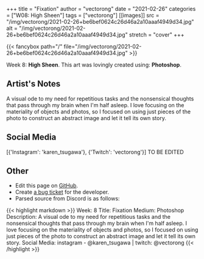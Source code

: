 +++
title =       "Fixation"
author =      "vectorong"
date =        "2021-02-26"
categories =  ["W08: High Sheen"]
tags =        ["vectorong"]
[[images]]
                      src = "/img/vectorong/2021-02-26+be6bef0624c26d46a2a10aaaf4949d34.jpg"
                      alt = "/img/vectorong/2021-02-26+be6bef0624c26d46a2a10aaaf4949d34.jpg"
                      stretch = "cover"
+++


{{< fancybox path="/" file="/img/vectorong/2021-02-26+be6bef0624c26d46a2a10aaaf4949d34.jpg" >}}


Week 8: **High Sheen**. This art was lovingly created using: **Photoshop**.

## Artist's Notes

A visual ode to my need for repetitious tasks and the nonsensical thoughts that pass through my brain when I'm half asleep. I love focusing on the materiality of objects and photos, so I focused on using just pieces of the photo to construct an abstract image and let it tell its own story.

## Social Media

[{'Instagram': 'karen_tsugawa'}, {'Twitch': 'vectorong'}] TO BE EDITED

## Other

- Edit this page on [GitHub](https://github.com/teaminkling/web-refresh/edit/main/blog/content/blog/vectorong-week-8-0f99.md).
- Create [a bug ticket](https://github.com/teaminkling/web-refresh/issues/new?assignees=&labels=bug&template=problem-report.md&title=) for the developer.
- Parsed source from Discord is as follows:

{{< highlight markdown >}}
Week: 8
Title: Fixation
Medium: Photoshop
Description: A visual ode to my need for repetitious tasks and the nonsensical thoughts that pass through my brain when I'm half asleep. I love focusing on the materiality of objects and photos, so I focused on using just pieces of the photo to construct an abstract image and let it tell its own story.
Social Media: instagram - @karen_tsugawa  |  twitch: @vectorong
{{< /highlight >}}